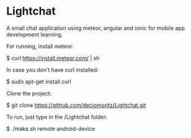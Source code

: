 # Lightchat
A small chat application using meteor, angular and ionic for mobile app development learning.

For running, install meteor:

$ curl https://install.meteor.com/ | sh

In case you don't have curl installed:

$ sudo apt-get install curl

Clone the project:

$ git clone https://github.com/deciomoritz/Lightchat.git

To run, just type in the /Lightchat folder:

$ ./make.sh remote android-device
